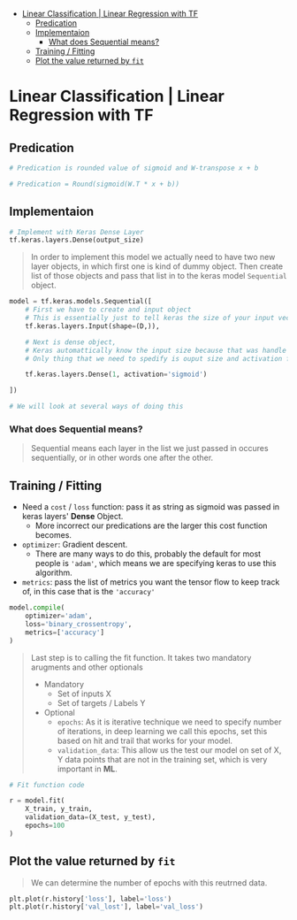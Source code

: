 - [Linear Classification | Linear Regression with TF](#linear-classification--linear-regression-with-tf)
  - [Predication](#predication)
  - [Implementaion](#implementaion)
    - [What does Sequential means?](#what-does-sequential-means)
  - [Training / Fitting](#training--fitting)
  - [Plot the value returned by `fit`](#plot-the-value-returned-by-fit)

# Linear Classification | Linear Regression with TF

## Predication

```python
# Predication is rounded value of sigmoid and W-transpose x + b

# Predication = Round(sigmoid(W.T * x + b))
```

## Implementaion

```python
# Implement with Keras Dense Layer
tf.keras.layers.Dense(output_size)
```

> In order to implement this model we actually need to have two new layer objects, in which first one is kind of dummy object. Then create list of those objects and pass that list in to the keras model `Sequential` object.


```python
model = tf.keras.models.Sequential([
    # First we have to create and input object
    # This is essentially just to tell keras the size of your input vector X
    tf.keras.layers.Input(shape=(D,)),

    # Next is dense object,
    # Keras automattically know the input size because that was handle by input object.
    # Only thing that we need to spedify is ouput size and activation function, which is one in this case and sigmoid respectively.

    tf.keras.layers.Dense(1, activation='sigmoid')

])

# We will look at several ways of doing this
```

### What does Sequential means?
> Sequential means each layer in the list we just passed in occures sequentially, or in other words one after the other.


## Training / Fitting

* Need a `cost` / `loss` function: pass it as string as sigmoid was passed in keras layers' **Dense** Object.
  * More incorrect our predications are the larger this cost function becomes.
* `optimizer`: Gradient descent.
  * There are many ways to do this, probably the default for most people is `'adam'`, which means we are specifying keras to use this algorithm.
* `metrics`: pass the list of metrics you want the tensor flow to keep track of, in this case that is the `'accuracy'`


```python
model.compile(
    optimizer='adam',
    loss='binary_crossentropy',
    metrics=['accuracy']
)
```

> Last step is to calling the fit function. It takes two mandatory arugments and other optionals
> * Mandatory
>   * Set of inputs X
>   * Set of targets / Labels Y
> * Optional
>   * `epochs`: As it is iterative technique we need to specify number of iterations, in deep learning we call this epochs, set this based on hit and trail that works for your model.
>   * `validation_data`: This allow us the test our model on set of X, Y data points that are not in the training set, which is very important in **ML**.

```python
# Fit function code

r = model.fit(
    X_train, y_train, 
    validation_data=(X_test, y_test),
    epochs=100
)
```
## Plot the value returned by `fit`

> We can determine the number of epochs with this reutrned data.

```python
plt.plot(r.history['loss'], label='loss')
plt.plot(r.history['val_lost'], label='val_loss')
```